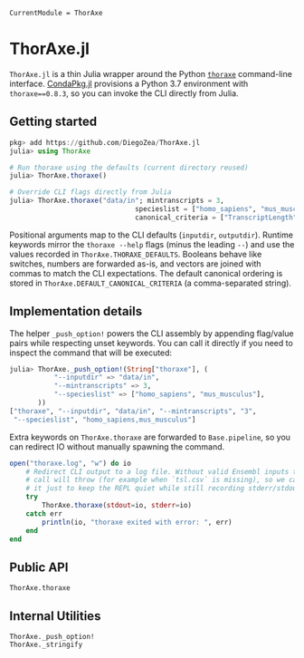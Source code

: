 ```@meta
CurrentModule = ThorAxe
```

# ThorAxe.jl

`ThorAxe.jl` is a thin Julia wrapper around the Python
[`thoraxe`](https://pypi.org/project/thoraxe/) command-line interface.
[CondaPkg.jl](https://github.com/JuliaPy/CondaPkg.jl) provisions a Python 3.7
environment with `thoraxe==0.8.3`, so you can invoke the CLI directly from
Julia.

## Getting started

```julia
pkg> add https://github.com/DiegoZea/ThorAxe.jl
julia> using ThorAxe

# Run thoraxe using the defaults (current directory reused)
julia> ThorAxe.thoraxe()

# Override CLI flags directly from Julia
julia> ThorAxe.thoraxe("data/in"; mintranscripts = 3,
                               specieslist = ["homo_sapiens", "mus_musculus"],
                               canonical_criteria = ["TranscriptLength", "TSL"])
```

Positional arguments map to the CLI defaults (`inputdir`, `outputdir`). Runtime
keywords mirror the `thoraxe --help` flags (minus the leading `--`) and use the
values recorded in `ThorAxe.THORAXE_DEFAULTS`. Booleans behave like switches,
numbers are forwarded as-is, and vectors are joined with commas to match the CLI
expectations. The default canonical ordering is stored in
`ThorAxe.DEFAULT_CANONICAL_CRITERIA` (a comma-separated string).

## Implementation details

The helper `_push_option!` powers the CLI assembly by appending flag/value pairs
while respecting unset keywords. You can call it directly if you need to inspect
the command that will be executed:

```julia
julia> ThorAxe._push_option!(String["thoraxe"], (
           "--inputdir" => "data/in",
           "--mintranscripts" => 3,
           "--specieslist" => ["homo_sapiens", "mus_musculus"],
       ))
["thoraxe", "--inputdir", "data/in", "--mintranscripts", "3",
 "--specieslist", "homo_sapiens,mus_musculus"]
```

Extra keywords on `ThorAxe.thoraxe` are forwarded to `Base.pipeline`,
so you can redirect IO without manually spawning the command.

```julia
open("thoraxe.log", "w") do io
    # Redirect CLI output to a log file. Without valid Ensembl inputs the
    # call will throw (for example when `tsl.csv` is missing), so we catch
    # it just to keep the REPL quiet while still recording stderr/stdout.
    try
        ThorAxe.thoraxe(stdout=io, stderr=io)
    catch err
        println(io, "thoraxe exited with error: ", err)
    end
end
```

## Public API

```@docs
ThorAxe.thoraxe
```

## Internal Utilities

```@docs
ThorAxe._push_option!
ThorAxe._stringify
```
